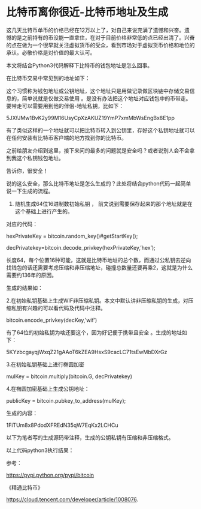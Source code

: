 # 比特币离你很近-比特币地址及生成

这几天比特币单币的价格已经在12万以上了，对自己来说充满了遗憾和兴奋。遗憾的是之前持有的币没能一直拿住，在对于目前价格非常低的点已经出清了。兴奋的点在做为一个很早就关注虚拟货币的受众，看到市场对于虚拟货币价格和地位的承认。必敬价格是对价值的最大认可。

本文将结合Python3代码解释下比特币的钱包地址是怎么回事。

在比特币交易中常见到的地址如下：

这个习惯称为钱包地址或公钥地址，这个地址只是用做记录做区块链中存储交易信息的，简单说就是仅做交易使用 。是没有办法把这个地址对应钱包中的币带走。要带走可以需要用到他的伴侣-地址私钥，比如下：

5JXfJMw1BvK2y99M16UsyCpXzAKUZ19YmP7xmMbWsEngBx8E1pp

有了类似这样的一个地址就可以把比特币转入到公钥里，存好这个私钥地址就可以在任何安装有比特币客户端的地方找到你的比特币。

之前给朋友介绍到这里，接下来问的最多的问题就是安全吗？或者说别人会不会拿到我这个私钥钱包地址。

告诉你，很安全！

说的这么安全，那么比特币地址是怎么生成的？此处将结合python代码一起简单说一下生成的流程。

1. 随机生成64位16进制数初始私钥 ， 前文说到需要保存起来的那个地址就是在这个基础上进行产生的。

对应的代码：

hexPrivateKey = bitcoin.random_key()#getStartKey();

decPrivatekey=bitcoin.decode_privkey(hexPrivateKey,’hex’);

长度64，每个位置16种可能，这就是比特币地址的总个数，而通过公私钥去逆向找钱包的话还需要考虑压缩和非压缩地址，碰撞总数量还要再乘2，这就是为什么需要约136年的原因。

生成的结果如：

2.在初始私钥基础上生成WIF非压缩私钥。本文中默认讲非压缩私钥的生成，对压缩私钥有兴趣的可以看代码及代码中注释。

bitcoin.encode_privkey(decKey,’wif’)

有了64位的初始私钥为啥还要这个，因为好记便于携带且安全 。生成的地址如下：

5KYzbcgayqjWxqZ21gAAoT6kZEA9HsxS9cacLC71tsEwMbDXrGz

3.在初始私钥基础上进行椭圆加密

mulKey = bitcoin.multiply(bitcoin.G, decPrivatekey)

4.在椭圆加密基础上生成公钥地址：

publicKey = bitcoin.pubkey_to_address(mulKey);

生成的内容：

1FiTUm8x8PdodXFREdN35qW7EqKx2LCHCu

以下为笔者写的生成源码带注释，生成的公钥私钥有压缩和非压缩格式。

以上代码python3执行结果：

参考：

https://pypi.python.org/pypi/bitcoin

《精通比特币》

https://cloud.tencent.com/developer/article/1008076.

